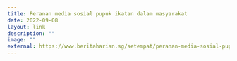 ```yaml
---
title: Peranan media sosial pupuk ikatan dalam masyarakat
date: 2022-09-08
layout: link
description: ""
image: ""
external: https://www.beritaharian.sg/setempat/peranan-media-sosial-pupuk-ikatan-dalam-masyarakat
---
```

